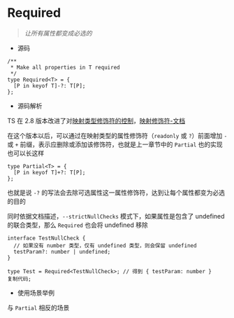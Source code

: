 # Required

> _让所有属性都变成必选的_

- 源码

```tsx
/**
 * Make all properties in T required
 */
type Required<T> = {
  [P in keyof T]-?: T[P];
};
```

- 源码解析

TS 在 2.8 版本改进了对[映射类型修饰符的控制](https://link.juejin.cn/?target=https%3A%2F%2Fwww.typescriptlang.org%2Fdocs%2Fhandbook%2Frelease-notes%2Ftypescript-2-8.html%23improved-control-over-mapped-type-modifiers)，[映射修饰符-文档](https://link.juejin.cn/?target=https%3A%2F%2Fwww.typescriptlang.org%2Fdocs%2Fhandbook%2F2%2Fmapped-types.html%23mapping-modifiers)

在这个版本以后，可以通过在映射类型的属性修饰符（`readonly` 或 `?`）前面增加 `-` 或 `+` 前缀，表示应删除或添加该修饰符，也就是上一章节中的 `Partial` 也的实现也可以长这样

```tsx
type Partial<T> = {
  [P in keyof T]+?: T[P];
};
```

也就是说 `-?` 的写法会去除可选属性这一属性修饰符，达到让每个属性都变为必选的目的

同时依据文档描述，`--strictNullChecks` 模式下，如果属性是包含了 undefined 的联合类型，那么 `Required` 也会将 undefined 移除

```tsx
interface TestNullCheck {
  // 如果没有 number 类型，仅有 undefined 类型，则会保留 undefined
  testParam?: number | undefined;
}

type Test = Required<TestNullCheck>; // 得到 { testParam: number }
复制代码;
```

- 使用场景举例

与 `Partial` 相反的场景
